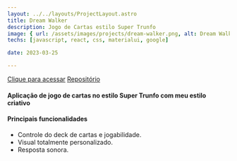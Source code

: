 ```yaml
---
layout: ../../layouts/ProjectLayout.astro
title: Dream Walker
description: Jogo de Cartas estilo Super Trunfo
image: { url: /assets/images/projects/dream-walker.png, alt: Dream Walker }
techs: [javascript, react, css, materialui, google]

date: 2023-03-25

---
```

[Clique para acessar](https://tryunfo.jhonatec.dev/ "Dream Walker") [Repositório](https://github.com/jhonatec-dev/tryunfo "GitHub")

#### Aplicação de jogo de cartas no estilo Super Trunfo com meu estilo criativo

#### Principais funcionalidades
- Controle do deck de cartas e jogabilidade.
- Visual totalmente personalizado.
- Resposta sonora.
